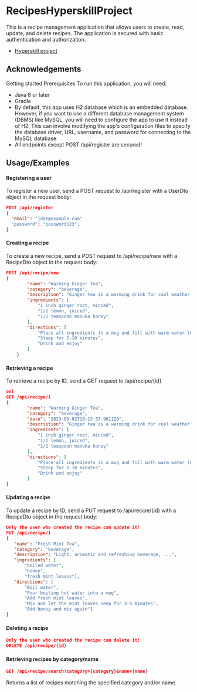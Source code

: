 # RecipesHyperskillProject

This is a recipe management application that allows users to create, read, update, and delete recipes. The application is secured with basic authentication and authorization.

- [Hyperskill project](https://hyperskill.org/projects/180)
## Acknowledgements

Getting started Prerequisites To run this application, you will need:

- Java 8 or later
- Gradle
- By default, this app uses H2 database which is an embedded database. However, if you want to use a different database management system (DBMS) like MySQL, you will need to configure the app to use it instead of H2. This can involve modifying the app's configuration files to specify the database driver, URL, username, and password for connecting to the MySQL database
- All endpoints except POST /api/register are secured!
## Usage/Examples

#### Registering a user 
To register a new user, send a POST request to /api/register with a UserDto object in the request body:

```json
POST /api/register
{
  "email": "jdoe@example.com"
  "password": "password123",
}
```

#### Creating a recipe
To create a new recipe, send a POST request to /api/recipe/new with a RecipeDto object in the request body:

```json
POST /api/recipe/new
{
        "name": "Warming Ginger Tea",
        "category": "beverage",
        "description": "Ginger tea is a warming drink for cool weather, ...",
        "ingredients": [
            "1 inch ginger root, minced",
            "1/2 lemon, juiced",
            "1/2 teaspoon manuka honey"
        ],
        "directions": [
            "Place all ingredients in a mug and fill with warm water (not too hot so you keep the   beneficial honey compounds in tact)",
            "Steep for 5-10 minutes",
            "Drink and enjoy"
        ]
    }
```

#### Retrieving a recipe
To retrieve a recipe by ID, send a GET request to /api/recipe/{id}
```json
onl
GET /api/recipe/1
{
        "name": "Warming Ginger Tea",
        "category": "beverage",
        "date": "2023-05-02T19:13:57.961120",
        "description": "Ginger tea is a warming drink for cool weather, ...",
        "ingredients": [
            "1 inch ginger root, minced",
            "1/2 lemon, juiced",
            "1/2 teaspoon manuka honey"
        ],
        "directions": [
            "Place all ingredients in a mug and fill with warm water (not too hot so you keep the   beneficial honey compounds in tact)",
            "Steep for 5-10 minutes",
            "Drink and enjoy"
        ]
}
```

#### Updating a recipe
To update a recipe by ID, send a PUT request to /api/recipe/{id} with a RecipeDto object in the request body:
```json
Only the user who created the recipe can update it!
PUT /api/recipe/1
{
   "name": "Fresh Mint Tea",
   "category": "beverage",
   "description": "Light, aromatic and refreshing beverage, ...",
   "ingredients": [
       "boiled water",
       "honey", 
       "fresh mint leaves"],
   "directions": [
       "Boil water",
       "Pour boiling hot water into a mug",
       "Add fresh mint leaves", 
       "Mix and let the mint leaves seep for 3-5 minutes",
       "Add honey and mix again"]
}
```

#### Deleting a recipe

```json
Only the user who created the recipe can delete it!
DELETE /api/recipe/{id}
```

#### Retrieving recipes by category/name
```json
GET /api/recipe/search?category={category}&name={name}
```
Returns a list of recipes matching the specified category and/or name.
